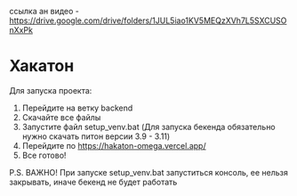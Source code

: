 ссылка ан видео - https://drive.google.com/drive/folders/1JUL5iao1KV5MEQzXVh7L5SXCUSOnXxPk

# Хакатон

Для запуска проекта:
1) Перейдите на ветку backend
2) Скачайте все файлы
3) Запустите файл setup_venv.bat (Для запуска бекенда обязательно нужно скачать питон версии 3.9 - 3.11)
4) Перейдите по https://hakaton-omega.vercel.app/
5) Все готово!

P.S. ВАЖНО! При запуске setup_venv.bat запуститься консоль, ее нельзя закрывать, иначе бекенд не будет работать
